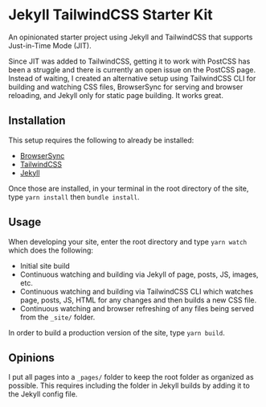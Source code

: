 # Jekyll TailwindCSS Starter Kit
An opinionated starter project using Jekyll and TailwindCSS that supports Just-in-Time Mode (JIT).

Since JIT was added to TailwindCSS, getting it to work with PostCSS has been a struggle and there is currently an open issue on the PostCSS page. Instead of waiting, I created an alternative setup using TailwindCSS CLI for building and watching CSS files, BrowserSync for serving and browser reloading, and Jekyll only for static page building. It works great.

## Installation
This setup requires the following to already be installed:
* [BrowserSync](https://browsersync.io)
* [TailwindCSS](http://tailwindcss.com)
* [Jekyll](http://jekyllrb.com)

Once those are installed, in your terminal in the root directory of the site, type `yarn install` then `bundle install`.

## Usage

When developing your site, enter the root directory and type `yarn watch` which does the following:
* Initial site build
* Continuous watching and building via Jekyll of page, posts, JS, images, etc.
* Continuous watching and building via TailwindCSS CLI which watches page, posts, JS, HTML for any changes and then builds a new CSS file.
* Continuous watching and browser refreshing of any files being served from the `_site/` folder.

In order to build a production version of the site, type `yarn build`.

## Opinions

I put all pages into a `_pages/` folder to keep the root folder as organized as possible. This requires including the folder in Jekyll builds by adding it to the Jekyll config file.